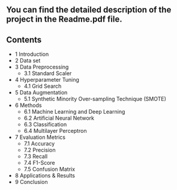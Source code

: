 ## You can find the detailed description of the project in the Readme.pdf file.
## Contents

- 1 Introduction
- 2 Data set
- 3 Data Preprocessing
   - 3.1 Standard Scaler
- 4 Hyperparameter Tuning
   - 4.1 Grid Search
- 5 Data Augmentation
   - 5.1 Synthetic Minority Over-sampling Technique (SMOTE)
- 6 Methods
   - 6.1 Machine Learning and Deep Learning
   - 6.2 Artificial Neural Network
   - 6.3 Classification
   - 6.4 Multilayer Perceptron
- 7 Evaluation Metrics
   - 7.1 Accuracy
   - 7.2 Precision
   - 7.3 Recall
   - 7.4 F1-Score
   - 7.5 Confusion Matrix
- 8 Applications & Results
- 9 Conclusion
